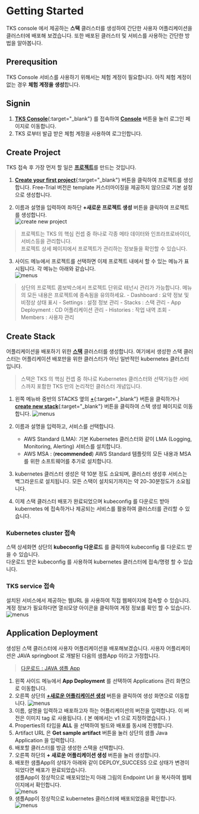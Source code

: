 # Getting Started

TKS console 에서 제공하는 **스택** 클러스터를 생성하여 간단한 사용자 어플리케이션을 클러스터에 배포해 보겠습니다. 또한 배포된 클러스터 및 서비스를 사용하는 간단한 방법을 알아봅니다.


## **Prerequsition**
TKS Console 서비스를 사용하기 위해서는 체험 계정이 필요합니다. 아직 체험 계정이 없는 경우 **체험 계정을 생성**합니다.


## **Signin**
1. [**TKS Console**](http://container.sktenterprise.com){:target="_blank"} 를 접속하여 [**Console**](https://ft-console.taco-cat.xyz/signin) 버튼을 눌러 로그인 페이지로 이동합니다. 
2. TKS 로부터 발급 받은 체험 계정을 사용하여 로그인합니다.


## **Create Project**

TKS 접속 후 가장 먼저 할 일은 [**프로젝트**](../core-concepts)를 만드는 것입니다.   

1. [**Create your first project**](https://ft-console.taco-cat.xyz/projects/create){:target="_blank"} 버튼을 클릭하여 프로젝트를 생성합니다. Free-Trial 버전은 template 커스터마이징을 제공하지 않으므로 기본 설정으로 생성합니다.

2. 이름과 설명을 입력하여 좌하단 **+새로운 프로젝트 생성** 버튼을 클릭하여 프로젝트를 생성합니다.   
![create new project](../assets/images/ft/create_new_project.png)
> 프로젝트는 TKS 의 핵심 컨셉 중 하나로 각종 메타 데이터와 인프라프로바이더, 서비스등을 관리합니다.   
프로젝트 상세 페이지에서 프로젝트가 관리하는 정보들을 확인할 수 있습니다.   

3. 사이드 메뉴에서 프로젝트를 선택하면 이제 프로젝트 내에서 할 수 있는 메뉴가 표시됩니다. 각 메뉴는 아래와 같습니다.   
![menus](../assets/images/ft/main_menu.png)
> 상단의 프로젝트 콤보박스에서 프로젝트 단위로 테넌시 관리가 가능합니다. 메뉴의 모든 내용은 프로젝트에 종속됨을 유의하세요.
	- Dashboard : 요약 정보 및 비정상 상태 표시 
	- Settings : 설정 정보 관리
	- Stacks : 스택 관리
	- App Deployment : CD 어플리케이션 관리
	- Histories : 작업 내역 조회
	- Members : 사용자 관리

## **Create Stack**

어플리케이션을 배포하기 위한 [**스택**](../core-concepts) 클러스터를 생성합니다. 여기에서 생성한 스택 클러스터는 어플리케이션 배포만을 위한 클러스터가 아닌 일반적인 kubernetes 클러스터입니다.
> 스택은 TKS 의 핵심 컨셉 중 하나로 Kubernetes 클러스터와 선택가능한 서비스까지 포함한 TKS 만의 논리적인 클러스터 개념입니다.

1. 왼쪽 메뉴바 중반의 STACKS 옆의 [**+**](https://ft-console.taco-cat.xyz/stacks/create){:target="_blank"} 버튼을 클릭하거나 [**create new stack**](https://ft-console.taco-cat.xyz/stacks/create){:target="_blank"} 버튼을 클릭하여 스택 생성 페이지로 이동합니다.
![menus](../assets/images/ft/create_new_stack.png)

2. 이름과 설명을 입력하고, 서비스를 선택합니다.
	- AWS Standard (LMA): 기본 Kubernetes 클러스터와 같이 LMA (Logging, Monitoring, Alerting) 서비스를 설치합니다.
	- AWS MSA : (**recommended**) AWS Standard 템플릿의 모든 내용과 MSA 를 위한 소프트웨어를 추가로 설치합니다.

3. kubernetes 클러스터 생성은 약 10분 정도 소요되며, 클러스터 생성후 서비스는 백그라운드로 설치됩니다. 모든 스택이 설치되기까지는 약 20-30분정도가 소요됩니다.

4. 이제 스택 클러스터 배포가 완료되었으며 kubeconfig 를 다운로드 받아 kubernetes 에 접속하거나 제공되는 서비스를 활용하여 클러스터를 관리할 수 있습니다.

### Kubernetes cluster 접속
스택 상세화면 상단의 **kubeconfig 다운로드** 를 클릭하여 kubeconfig 를 다운로드 받을 수 있습니다.   
다운로드 받은 kubeconfig 를 사용하여 kubernetes 클러스터에 접속/명령 할 수 있습니다.

### TKS service 접속
설치된 서비스에서 제공하는 웹URL 을 사용하여 직접 웹페이지에 접속할 수 있습니다. 계정 정보가 필요하다면 열쇠모양 아이콘을 클릭하여 계정 정보를 확인 할 수 있습니다.
![menus](../assets/images/ft/stack_service_endpoint.png)



## **Application Deployment**
생성된 스택 클러스터에 사용자 어플리케이션을 배포해보겠습니다. 사용자 어플리케이션은 JAVA springboot 로 개발된 다음의 샘플App 이라고 가정합니다.
> [다운로드 : JAVA 샘플 App](http://ab846aadb5b974536a0463a29ed866f5-200924269.ap-northeast-2.elb.amazonaws.com:8081/repository/my-release-repo/default/petclinic/1.0/petclinic-1.0.jar)

1. 왼쪽 사이드 메뉴에서 **App Deployment** 를 선택하여 Applications 관리 화면으로 이동합니다. 
2. 오른쪽 상단의 [**+새로운 어플리케이션 생성**](https://ft-console.taco-cat.xyz/apps/create) 버튼을 클릭하여 생성 화면으로 이동합니다.
![menus](../assets/images/ft/app-serve-create.png)
3. 이름, 설명을 입력하고 배포하고자 하는 어플리케이션의 버전을 입력합니다. 이 버전은 이미지 tag 로 사용됩니다. ( 본 예에서는 v1 으로 지정하였습니다. )
4. Properties의 타입을 **ALL** 을 선택하여 빌드와 배포를 동시에 진행합니다.
5. Artifact URL 은 **Get sample artifact** 버튼을 눌러 상단의 샘플 Java Application 을 입력합니다.
6. 배포할 클러스터를 방금 생성한 스택을 선택합니다.
7. 오른쪽 하단의 **+ 새로운 어플리케이션 생성** 버튼을 눌러 생성합니다.
8. 배포한 샘플App의 상태가 아래와 같이 DEPLOY_SUCCESS 으로 상태가 변경이 되었다면 배포가 완료되었습니다.   
샘플App이 정상적으로 배포되었는지 아래 그림의 Endpoint Url 을 복사하여 웹페이지에서 확인합니다.   
![menus](../assets/images/ft/app-serve-complete.png) 
9. 샘플App이 정상적으로 kubernetes 클러스터에 배포되었음을 확인합니다.   
![menus](../assets/images/ft/app-serve-example.png)


